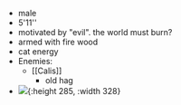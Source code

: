 - male
- 5'11''
- motivated by "evil". the world must burn?
- armed with fire wood
- cat energy
- Enemies:
	- [[Calis]]
		- old hag
- ![](https://cdn.discordapp.com/attachments/980179468121423995/1183559682611236944/Evil_Morris.png?ex=6588c6d9&is=657651d9&hm=e1927696f2572b906d2a0d7ac747aed0928686d5166414d392f776057bf515ab&){:height 285, :width 328}